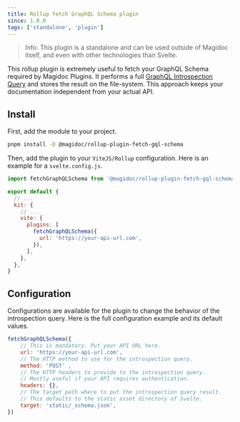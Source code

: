 ```yaml
---
title: Rollup fetch GraphQL Schema plugin
since: 1.0.0
tags: ['standalone', 'plugin']
---
```


> Info: This plugin is a standalone and can be used outside of Magidoc itself, and even with other technologies than Svelte.

This rollup plugin is extremely useful to fetch your GraphQL Schema required by Magidoc Plugins. It performs a full [GraphQL Introspection Query](https://graphql.org/learn/introspection/) and stores the result on the file-system. This approach keeps your documentation independent from your actual API.

## Install

First, add the module to your project.

```bash
pnpm install -D @magidoc/rollup-plugin-fetch-gql-schema
```

Then, add the plugin to your `ViteJS/Rollup` configuration. Here is an example for a `svelte.config.js`.

```javascript
import fetchGraphQLSchema from '@magidoc/rollup-plugin-fetch-gql-schema'

export default {
  // ...
  kit: {
    // ...
    vite: {
      plugins: [
        fetchGraphQLSchema({
          url: 'https://your-api-url.com',
        }),
      ],
    },
  },
}
```

## Configuration

Configurations are available for the plugin to change the behavior of the introspection query. Here is the full configuration example and its default values.

```javascript
fetchGraphQLSchema({
    // This is mandatory. Put your API URL here.
    url: 'https://your-api-url.com',
    // The HTTP method to use for the introspection query.
    method: 'POST' ,
    // The HTTP headers to provide to the introspection query.
    // Mostly useful if your API requires authentication.
    headers: {},
    // The target path where to put the introspection query result.
    // This defaults to the static asset directory of Svelte.
    target: 'static/_schema.json',
})
```
